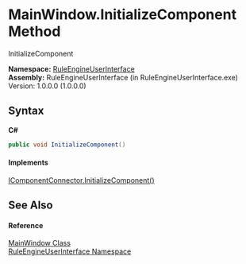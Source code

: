 # MainWindow.InitializeComponent Method 
 

InitializeComponent

**Namespace:**&nbsp;<a href="4fd79996-bd1b-85c7-594d-379d79269e64">RuleEngineUserInterface</a><br />**Assembly:**&nbsp;RuleEngineUserInterface (in RuleEngineUserInterface.exe) Version: 1.0.0.0 (1.0.0.0)

## Syntax

**C#**<br />
``` C#
public void InitializeComponent()
```


#### Implements
<a href="http://msdn2.microsoft.com/en-us/library/ms603526" target="_blank">IComponentConnector.InitializeComponent()</a><br />

## See Also


#### Reference
<a href="a106b961-acb2-ad11-ef01-efdee7e06b64">MainWindow Class</a><br /><a href="4fd79996-bd1b-85c7-594d-379d79269e64">RuleEngineUserInterface Namespace</a><br />